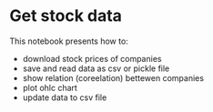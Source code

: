 # Get stock data

This notebook presents how to:<br/>

- download stock prices of companies
- save and read data as csv or pickle file
- show relation (coreelation) bettewen companies
- plot ohlc chart
- update data to csv file
